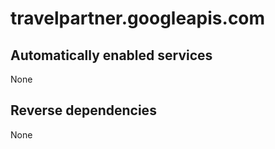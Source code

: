 # travelpartner.googleapis.com

## Automatically enabled services

None

## Reverse dependencies

None
